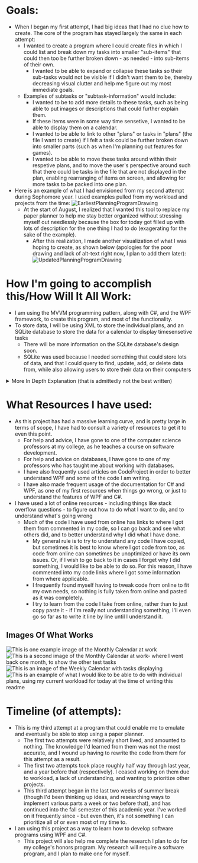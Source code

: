 # Goals:
  - When I began my first attempt, I had big ideas that I had no clue how to create. The core of the program has stayed largely the same in each attempt:
    - I wanted to create a program where I could create files in which I could list and break down my tasks into smaller "sub-items" that could then too be further broken down - as needed - into sub-items of their own.
      - I wanted to be able to expand or collapse these tasks so their sub-tasks would not be visible if I didn't want them to be, thereby decreasing visual clutter and help me figure out my most immediate goals.
    - Examples of subtasks or "subtask-information" would include: 
      - I wanted to be to add more details to these tasks, such as being able to put images or descriptions that could further explain them.
      - If these items were in some way time sensetive, I wanted to be able to display them on a calendar.
      - I wanted to be able to link to other "plans" or tasks in "plans" (the file I want to create) if I felt a task could be further broken down into smaller parts (such as when I'm planning out features for games).
      - I wanted to be able to move these tasks around within their respetive plans, and to move the user's perspective around such that there could be tasks in the file that are not displayed in the plan, enabling rearranging of items on screen, and allowing for more tasks to be packed into one plan.
- Here is an example of what I had envisioned from my second attempt during Sophomore year. I used examples pulled from my workload and projects from the time:
![EarliestPlanningProgramDrawing](ImagesForGithubOfPlanningProgram/EarliestPlanningProgramVersion.png)
  - At the start of August, I realized that I wanted this tool to replace my paper planner to help me stay better organized without stressing myself out needlessly because the box for today got filled up with lots of description for the one thing I had to do (exagerating for the sake of the example).
    - After this realization, I made another visualization of what I was hoping to create, as shown below (apologies for the poor drawing and lack of alt-text right now, I plan to add them later):
  ![UpdatedPlanningProgramDrawing](ImagesForGithubOfPlanningProgram/UpdatedPlanningProgramDrawing.jpg)


# How I'm going to accomplish this/How Will It All Work:
- I am using the MVVM programming pattern, along with C#, and the WPF framework, to create this program, and most of the functionality.
- To store data, I will be using XML to store the individual plans, and an SQLite database to store the data for a calendar to display timesensetive tasks
  - There will be more information on the SQLite database's design soon.
  - SQLite was used because I needed something that could store lots of data, and that I could query to find, update, add, or delete data from, while also allowing users to store their data on their computers

<details>
  <summary>More In Depth Explanation (that is admittedly not the best written)</summary>
  <ul>
   <li> There are two major parts that I haven't yet (fully) implemented and won't fully be explained in the code. These are how I will be saving the plans and tasks, and how tasks will get displayed to the screen on the calendar(s). </li>
    <li> My plan for handling saving data is to store the plans and the tasks in XML, where everything is kind of nested together in a hierarchy of \[PLAN\]-->\[TASK\]-->\[SUBITEMS\]-->\[SUBITEMS' SUBITEMS\], where each of those items listed will have lists of the items next in the hierarchy (in a way, similar to a linked-list or a tree). When displayed in a plan - not on the calendars - it will be roughly similar in structure, just using code. </li>
    <ul>
      <li> it should be made clear that each of the above have their own lists, so the plan "knows" only of the tasks that are its immediate children, the first task on that list only knows of the items that are its immediate children, and so on </li>
      <li> I am aware of how many lists - especially observable collections - there are between the tasks (and subitems - they use the same code) and plans. I plan to refactor this when I find the time, but first I want to get a prototype going </li>
    </ul>
    <ul>
      <li> I am using XML because I have worked with it more than I have JSON, though I've worked with both relatively few times, I have used the former when making mods for Baldur's Gate 3. </li>
    </ul>
    <li> Each task/sub-task is intended to have a GUID tied to it, for identification by the calendar. </li>
    <ul>
      <li> This is so I can search through files for data tied to tasks (such as to open a where the camera centers on a specific task) and/or open plans by clicking on the the tasks displayed in the calendar or by clicking on a linked task within another plan. </li>
    </ul>
    <li> My plan for displaying any tasks that are "time sensetive" has 3 parts. </li>
    <ul>
      <li> The first part is the calendars themselves and the CalendarTask related classes - these will ideally (when clicked) enable users to open corresponding plans, add the task to a plan if it doesn't have a file, delete the task from the calendar if it doesn't have a corresponding file, or delete the task in question from the calendar. </li>
      <li> The second part is the sqlite database. There will only be one total for each download of the program, and it will hold all the data for tasks that need to be displayed on the calendar(s). </li>
      <li> The third part is the date-duration sub-item. This control can be a sub-item for any task, and it will access the data for the task that it is a child of. When a plan is saved, the control will call an event to add its information to the sqlite database. </li>
      <ul>
        <li> Currently, the data these store are the filepath of the file the task they are a child of is in, the name for the task that is their parent, a guid, the date the task starts, the date the task ends, and whether or not the task is completed. </li>
      </ul>
    </ul>
    <li>Everything is a work in progress, so everything is subject to change.</li>
  </ul>
</details>

# What Resources I have used:
  - As this project has had a massive learning curve, and is pretty large in terms of scope, I have had to consult a variety of resources to get it to even this point.
      - For help and advice, I have gone to one of the computer science professors at my college, as he teaches a course on software development.
      - For help and advice on databases, I have gone to one of my professors who has taught me about working with databases. 
      - I have also frequently used articles on CodeProject in order to better understand WPF and some of the code I am writing.
      - I have also made frequent usage of the documentation for C# and WPF, as one of my first resources when things go wrong, or just to understand the features of WPF and C#.
  - I have used a lot of online resources - including things like stack overflow questions - to figure out how to do what I want to do, and to understand what's going wrong
      - Much of the code I have used from online has links to where I got them from commented in my code, so I can go back and see what others did, and to better understand why I did what I have done.
          - My general rule is to try to understand any code I have copied, but sometimes it is best to know where I got code from too, as code from online can sometimes be unoptimized or have its own issues. Or, if I wish to go back to it in cases I forget why I did something, I would like to be able to do so. For this reason, I have commented into my code links where I got some information from where applicable.
          - I frequently found myself having to tweak code from online to fit my own needs, so nothing is fully taken from online and pasted as it was completely.
          - I try to learn from the code I take from online, rather than to just copy paste it - if I'm really not understanding something, I'll even go so far as to write it line by line until I understand it.

## Images Of What Works
![This is one example image of the Monthly Calendar at work](ImagesForGithubOfPlanningProgram/MonthlyCalendarWithTasks1.png)
![This is a second image of the Monthly Calendar at work- where I went back one month, to show the other test tasks](ImagesForGithubOfPlanningProgram/MonthlyCalendarWithTasks2.png)
![This is an image of the Weekly Calendar with tasks displaying](ImagesForGithubOfPlanningProgram/WeeklyCalendarWithTasks.png)
![This is an example of what I would like to be able to do with individual plans, using my current workload for today at the time of writing this readme](ImagesForGithubOfPlanningProgram/ExamplePlanToday.png)


# Timeline (of attempts):
  - This is my third attempt at a program that could enable me to emulate and eventually be able to stop using a paper planner.
    - The first two attempts were relatively short lived, and amounted to nothing. The knowledge I'd learned from them was not the most accurate, and I wound up having to rewrite the code from them for this attempt as a result.
    - The first two attempts took place roughly half way through last year, and a year before that (respectively). I ceased working on them due to workload, a lack of understanding, and wanting to prioritize other projects.
    - This third attempt began in the last two weeks of summer break (though I'd been thinking up ideas, and researching ways to implement various parts a week or two before that), and has continued into the fall semester of this academic year. I've worked on it frequently since - but even then, it's not something I can prioritize all of or even most of my time to.
  - I am using this project as a way to learn how to develop software programs using WPF and C#.
      - This project will also help me complete the research I plan to do for my college's honors program. My research will require a software program, and I plan to make one for myself.
